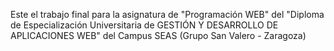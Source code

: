 Este el trabajo final para la asignatura de "Programación WEB" del "Diploma de Especialización Universitaria de GESTIÓN Y DESARROLLO DE APLICACIONES WEB" del Campus SEAS (Grupo San Valero - Zaragoza)
